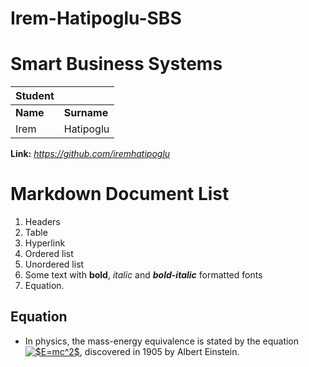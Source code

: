 # Irem-Hatipoglu-SBS
# Smart Business Systems

|Student|  |
|--|--|
| **Name** | **Surname** |
| Irem | Hatipoglu |

**Link:** *https://github.com/iremhatipoglu*

# Markdown Document List

 1. Headers
 2. Table
 3. Hyperlink
 4. Ordered list
5. Unordered list
6. Some text with **bold**, *italic* and ***bold-italic*** formatted
    fonts
 7. Equation.

## Equation

 - In physics, the mass-energy equivalence is stated  by the equation
   <a href="https://www.codecogs.com/eqnedit.php?latex=$E=mc^2$" target="_blank"><img src="https://latex.codecogs.com/svg.latex?$E=mc^2$" title="$E=mc^2$" /></a>, discovered in 1905 by Albert Einstein.


```
